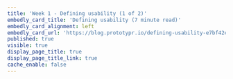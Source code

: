 ```yaml
---
title: 'Week 1 - Defining usability (1 of 2)'
embedly_card_title: 'Defining usability (7 minute read)'
embedly_card_alignment: left
embedly_card_url: 'https://blog.prototypr.io/defining-usability-e7bf42e8abd0'
published: true
visible: true
display_page_title: true
display_page_title_link: true
cache_enable: false
---
```

